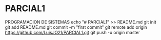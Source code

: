 # PARCIAL1
PROGRAMACION DE SISTEMAS
echo "# PARCIAL1" >> README.md
git init
git add README.md
git commit -m "first commit"
git remote add origin https://github.com/LuisJO21/PARCIAL1.git
git push -u origin master
